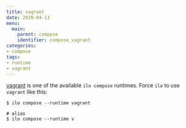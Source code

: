 ```yaml
---
title: vagrant
date: 2020-04-13
menu:
  main:
    parent: compose
    identifier: compose_vagrant
categories:
- compose
tags:
- runtime
- vagrant
---
```


[vagrant](https://www.vagrantup.com/) is one of the available `ilo compose` runtimes. Force `ilo` to use `vagrant` like this:

```shell script
$ ilo compose --runtime vagrant

# alias
$ ilo compose --runtime v
```
